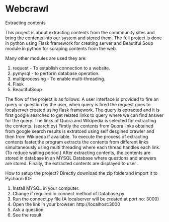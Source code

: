 # Webcrawl
Extracting contents

This project is about extracting contents from the commnunity sites and bring the contents into our system and stored them.
The full project is done in python using Flask framework for creating server and Beautiful Soup module in python for scraping contents from the web.

Many other modules are used they are:
1) request - To establish connection to a website.
2) pymysql - to perform database operation.
3) multiprocessing - To enable multi-threading.
4) Flask
5) BeautifulSoup

The flow of the project is as follows:
A user interface is provided to fire an query or question by the user, when query is fired the request goes to localserver created using flask framework.
The query is extracted and it is first google searched to get related links to query where we can find answer for the query. The links of Quora and Wikipedia is selected for extracting the contents. (search.py)
Firstly the contents from Quora links obtained from google search results is extratced using self desgined crawler and then from Wikipeda if available.
To execute the process of extracting contents faster,the program extracts the contents from different links simultaneously using multi threading where each thread handles each link. (To reduce waiting period.)
After extracting contents, the contents are stored in database in an MYSQL Database where questions and answers are stored.
Finally, the extracted contents are displayed to user .


How to setup the project?
Directly download the zip folderand import it to Pycharm IDE

1) Install MYSQL in your computer.
2) Change if required in connect method of Database.py
3) Run the connect.py file (A localserver will be created at port no: 3000)
4) Open the link in your browser: http://localhost:3000
4) Ask a question.
5) See the result.
